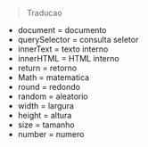 >Traducao

- document = documento
- querySelector = consulta seletor
- innerText = texto interno
- innerHTML = HTML interno
- return = retorno
- Math = matematica
- round = redondo
- random = aleatorio
- width = largura
- height = altura
- size = tamanho
- number = numero










